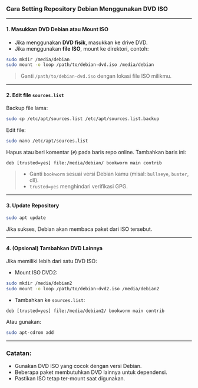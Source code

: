 ### Cara Setting Repository Debian Menggunakan DVD ISO

---

#### 1. **Masukkan DVD Debian atau Mount ISO**

* Jika menggunakan **DVD fisik**, masukkan ke drive DVD.
* Jika menggunakan **file ISO**, mount ke direktori, contoh:

```bash
sudo mkdir /media/debian
sudo mount -o loop /path/to/debian-dvd.iso /media/debian
```

> Ganti `/path/to/debian-dvd.iso` dengan lokasi file ISO milikmu.

---

#### 2. **Edit file `sources.list`**

Backup file lama:

```bash
sudo cp /etc/apt/sources.list /etc/apt/sources.list.backup
```

Edit file:

```bash
sudo nano /etc/apt/sources.list
```

Hapus atau beri komentar (`#`) pada baris repo online. Tambahkan baris ini:

```
deb [trusted=yes] file:/media/debian/ bookworm main contrib
```

> * Ganti `bookworm` sesuai versi Debian kamu (misal: `bullseye`, `buster`, dll).
> * `trusted=yes` menghindari verifikasi GPG.

---

#### 3. **Update Repository**

```bash
sudo apt update
```

Jika sukses, Debian akan membaca paket dari ISO tersebut.

---

#### 4. **(Opsional) Tambahkan DVD Lainnya**

Jika memiliki lebih dari satu DVD ISO:

* Mount ISO DVD2:

```bash
sudo mkdir /media/debian2
sudo mount -o loop /path/to/debian-dvd2.iso /media/debian2
```

* Tambahkan ke `sources.list`:

```
deb [trusted=yes] file:/media/debian2/ bookworm main contrib
```

Atau gunakan:

```bash
sudo apt-cdrom add
```

---

### Catatan:

* Gunakan DVD ISO yang cocok dengan versi Debian.
* Beberapa paket membutuhkan DVD lainnya untuk dependensi.
* Pastikan ISO tetap ter-mount saat digunakan.
